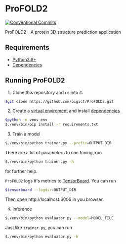 # ProFOLD2

[![Conventional Commits](https://img.shields.io/badge/Conventional%20Commits-1.0.0-yellow.svg)](https://conventionalcommits.org)

ProFOLD2 - A protein 3D structure prediction application

## Requirements

* [Python3.6+](https://www.python.org)
* [Dependencies](https://github.com/bigict/ProFOLD2/network/dependencies)

## Running ProFOLD2

1.  Clone this repository and `cd` into it.
  ```bash
  $git clone https://github.com/bigict/ProFOLD2.git
  ```
2.  Create a [virtual enviroment](https://docs.python.org/3/library/venv.html) and install [dependencies](https://github.com/bigict/ProFOLD2/network/dependencies)
  ```bash
  $python -m venv env
  $./env/bin/pip install -r requirements.txt
  ```
3.  Train a model
  ```bash
  $./env/bin/python trainer.py --prefix=OUTPUT_DIR
  ```
  
  There are a lot of parameters to can tuning, run
    
  ```bash
  $./env/bin/python trainer.py -h
  ```
  
  for further help.
  
  `ProFOLD2` logs it's metrics to [TensorBoard](https://www.tensorflow.org/tensorboard). You can run
  
  ```bash
  $tensorboard --logdir=OUTPUT_DIR
  ```
  
  Then open http://localhost:6006 in you browser.
  
4.  Inference
  ```bash
  $./env/bin/python evaluator.py --model=MODEL_FILE
  ```
  
  Just like `trainer.py`, you can run
  ```bash
  $./env/bin/python evaluator.py -h
  ```
  
